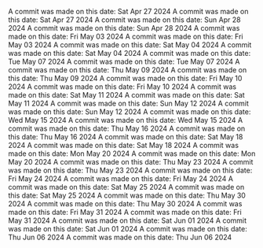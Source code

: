 A commit was made on this date: Sat Apr 27 2024
A commit was made on this date: Sat Apr 27 2024
A commit was made on this date: Sun Apr 28 2024
A commit was made on this date: Sun Apr 28 2024
A commit was made on this date: Fri May 03 2024
A commit was made on this date: Fri May 03 2024
A commit was made on this date: Sat May 04 2024
A commit was made on this date: Sat May 04 2024
A commit was made on this date: Tue May 07 2024
A commit was made on this date: Tue May 07 2024
A commit was made on this date: Thu May 09 2024
A commit was made on this date: Thu May 09 2024
A commit was made on this date: Fri May 10 2024
A commit was made on this date: Fri May 10 2024
A commit was made on this date: Sat May 11 2024
A commit was made on this date: Sat May 11 2024
A commit was made on this date: Sun May 12 2024
A commit was made on this date: Sun May 12 2024
A commit was made on this date: Wed May 15 2024
A commit was made on this date: Wed May 15 2024
A commit was made on this date: Thu May 16 2024
A commit was made on this date: Thu May 16 2024
A commit was made on this date: Sat May 18 2024
A commit was made on this date: Sat May 18 2024
A commit was made on this date: Mon May 20 2024
A commit was made on this date: Mon May 20 2024
A commit was made on this date: Thu May 23 2024
A commit was made on this date: Thu May 23 2024
A commit was made on this date: Fri May 24 2024
A commit was made on this date: Fri May 24 2024
A commit was made on this date: Sat May 25 2024
A commit was made on this date: Sat May 25 2024
A commit was made on this date: Thu May 30 2024
A commit was made on this date: Thu May 30 2024
A commit was made on this date: Fri May 31 2024
A commit was made on this date: Fri May 31 2024
A commit was made on this date: Sat Jun 01 2024
A commit was made on this date: Sat Jun 01 2024
A commit was made on this date: Thu Jun 06 2024
A commit was made on this date: Thu Jun 06 2024
